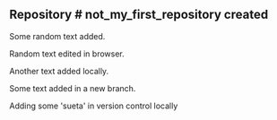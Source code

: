 ## Repository # not_my_first_repository created

Some random text added.

Random text edited in browser.

Another text added locally.

Some text added in a new branch.

Adding some 'sueta' in version control locally
